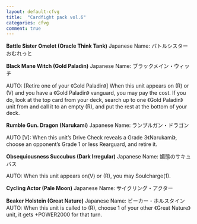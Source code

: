 ```yaml
---
layout: default-cfvg
title:  "Cardfight pack vol.6"
categories: cfvg
comment: true
---
```

**Battle Sister Omelet (Oracle Think Tank)**
Japanese Name: バトルシスター おむれっと

**Black Mane Witch (Gold Paladin)**
Japanese Name: ブラックメイン・ウィッチ

AUTO: [Retire one of your 《Gold Paladin》] When this unit appears on (R) or (V) and you have a 《Gold Paladin》 vanguard, you may pay the cost. If you do, look at the top card from your deck, search up to one 《Gold Paladin》 unit from and call it to an empty (R), and put the rest at the bottom of your deck.
<!-- more -->
**Rumble Gun. Dragon (Narukami)**
Japanese Name: ランブルガン・ドラゴン

AUTO [V]: When this unit’s Drive Check reveals a Grade 3《Narukami》, choose an opponent’s Grade 1 or less Rearguard, and retire it.

**Obsequiousness Succubus (Dark Irregular)**
Japanese Name: 媚態のサキュバス

AUTO: When this unit appears on(V) or (R), you may Soulcharge(1).

**Cycling Actor (Pale Moon)**
Japanese Name: サイクリング・アクター

**Beaker Holstein (Great Nature)**
Japanese Name: ビーカー・ホルスタイン
AUTO: When this unit is called to (R), choose 1 of your other 《Great Nature》unit, it gets +POWER2000 for that turn.<i class="fa fa-stop"></i>